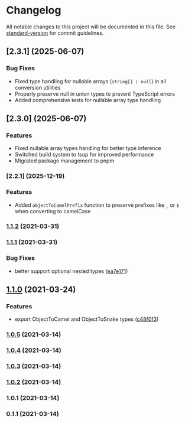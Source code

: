 # Changelog

All notable changes to this project will be documented in this file. See [standard-version](https://github.com/conventional-changelog/standard-version) for commit guidelines.

## [2.3.1] (2025-06-07)

### Bug Fixes

* Fixed type handling for nullable arrays (`string[] | null`) in all conversion utilities
* Properly preserve null in union types to prevent TypeScript errors
* Added comprehensive tests for nullable array type handling

## [2.3.0] (2025-06-07)

### Features

* Fixed nullable array types handling for better type inference
* Switched build system to tsup for improved performance
* Migrated package management to pnpm

### [2.2.1] (2025-12-19)

### Features

* Added `objectToCamelPrefix` function to preserve prefixes like `_` or `$` when converting to camelCase

### [1.1.2](https://github.com/RossWilliams/ts-case-convert/compare/v1.1.1...v1.1.2) (2021-03-31)

### [1.1.1](https://github.com/RossWilliams/ts-case-convert/compare/v1.1.0...v1.1.1) (2021-03-31)


### Bug Fixes

* better support optional nested types ([ea7e171](https://github.com/RossWilliams/ts-case-convert/commit/ea7e1716abb445bd9b48c5a07028860cef962f1b))

## [1.1.0](https://github.com/RossWilliams/ts-case-convert/compare/v1.0.5...v1.1.0) (2021-03-24)


### Features

* export ObjectToCamel and ObjectToSnake types ([c48f0f3](https://github.com/RossWilliams/ts-case-convert/commit/c48f0f3f2b87f6eef6afcd818fb03869b564494a))

### [1.0.5](https://github.com/RossWilliams/ts-case-convert/compare/v1.0.4...v1.0.5) (2021-03-14)

### [1.0.4](https://github.com/RossWilliams/ts-case-convert/compare/v1.0.3...v1.0.4) (2021-03-14)

### [1.0.3](https://github.com/RossWilliams/ts-case-convert/compare/v1.0.2...v1.0.3) (2021-03-14)

### [1.0.2](https://github.com/RossWilliams/ts-case-convert/compare/v1.0.1...v1.0.2) (2021-03-14)

### 1.0.1 (2021-03-14)

### 0.1.1 (2021-03-14)
